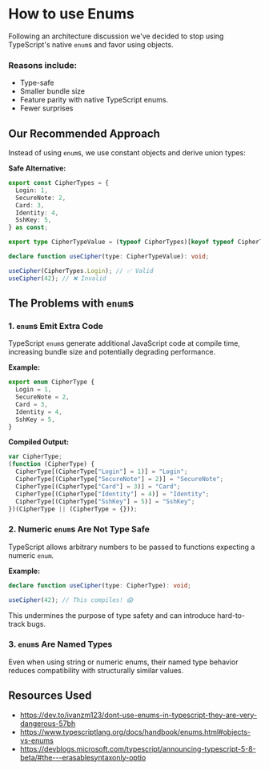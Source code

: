 # How to use Enums

Following an architecture discussion we've decided to stop using TypeScript's native `enum`s and
favor using objects.

### Reasons include:

- Type-safe
- Smaller bundle size
- Feature parity with native TypeScript enums.
- Fewer surprises

## Our Recommended Approach

Instead of using `enum`s, we use constant objects and derive union types:

**Safe Alternative:**

```ts
export const CipherTypes = {
  Login: 1,
  SecureNote: 2,
  Card: 3,
  Identity: 4,
  SshKey: 5,
} as const;

export type CipherTypeValue = (typeof CipherTypes)[keyof typeof CipherTypes];

declare function useCipher(type: CipherTypeValue): void;

useCipher(CipherTypes.Login); // ✅ Valid
useCipher(42); // ❌ Invalid
```

## The Problems with `enum`s

### 1. `enum`s Emit Extra Code

TypeScript `enum`s generate additional JavaScript code at compile time, increasing bundle size and
potentially degrading performance.

**Example:**

```ts
export enum CipherType {
  Login = 1,
  SecureNote = 2,
  Card = 3,
  Identity = 4,
  SshKey = 5,
}
```

**Compiled Output:**

```js
var CipherType;
(function (CipherType) {
  CipherType[(CipherType["Login"] = 1)] = "Login";
  CipherType[(CipherType["SecureNote"] = 2)] = "SecureNote";
  CipherType[(CipherType["Card"] = 3)] = "Card";
  CipherType[(CipherType["Identity"] = 4)] = "Identity";
  CipherType[(CipherType["SshKey"] = 5)] = "SshKey";
})(CipherType || (CipherType = {}));
```

### 2. Numeric `enum`s Are Not Type Safe

TypeScript allows arbitrary numbers to be passed to functions expecting a numeric `enum`.

**Example:**

```ts
declare function useCipher(type: CipherType): void;

useCipher(42); // This compiles! 😱
```

This undermines the purpose of type safety and can introduce hard-to-track bugs.

### 3. `enum`s Are Named Types

Even when using string or numeric enums, their named type behavior reduces compatibility with
structurally similar values.

## Resources Used

- https://dev.to/ivanzm123/dont-use-enums-in-typescript-they-are-very-dangerous-57bh
- https://www.typescriptlang.org/docs/handbook/enums.html#objects-vs-enums
- https://devblogs.microsoft.com/typescript/announcing-typescript-5-8-beta/#the---erasablesyntaxonly-optio
